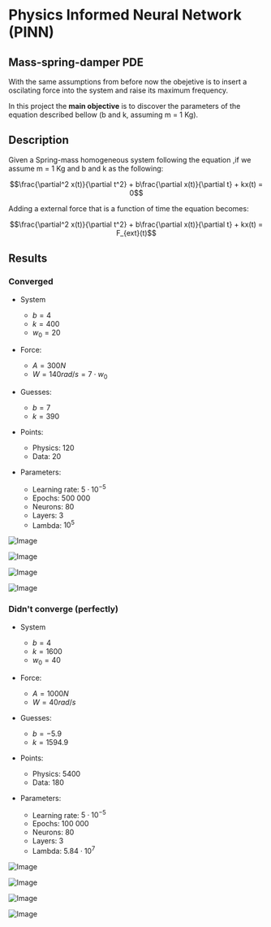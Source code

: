# Physics Informed Neural Network (PINN)
## Mass-spring-damper PDE

With the same assumptions from before now the obejetive is to insert a oscilating force into the system and raise its maximum frequency.

In this project the **main objective** is to discover the parameters of the equation described bellow (b and k, assuming m = 1 Kg).

## Description 

Given a Spring-mass homogeneous system following the equation ,if we assume m = 1 Kg and b and k as the following:

$$\frac{\partial^2 x(t)}{\partial t^2} + b\frac{\partial x(t)}{\partial t} + kx(t) = 0$$

Adding a external force that is a function of time the equation becomes:

$$\frac{\partial^2 x(t)}{\partial t^2} + b\frac{\partial x(t)}{\partial t} + kx(t) = F_{ext}(t)$$

## Results

### Converged

- System 
	- $b = 4$ 
	- $k = 400$ 
	- $w_0 = 20$

- Force: 
	- $A = 300 N$ 
	- $W = 140 rad/s = 7 \cdot w_0$

- Guesses:
	- $b = 7$
	- $k = 390$

- Points:
	- Physics: 120
	- Data: 20 

- Parameters:
	- Learning rate: $5\cdot10^{-5}$
	- Epochs: 500 000
	- Neurons: 80
	- Layers: 3 
	- Lambda: $10^5$


![Image](https://github.com/jeduapf/PINN-SPRING/blob/external_force/Converged/BON-mu0_7.0_k0_390.0_pys_120_obs_20_iter_500k_lr_2.00e-05_lb_5.00e+05/learning_k_mu.gif?raw=true)

![Image](https://github.com/jeduapf/PINN-SPRING/blob/external_force/Converged/BON-mu0_7.0_k0_390.0_pys_120_obs_20_iter_500k_lr_2.00e-05_lb_5.00e+05/loss1.gif?raw=true)

![Image](https://github.com/jeduapf/PINN-SPRING/blob/external_force/Converged/BON-mu0_7.0_k0_390.0_pys_120_obs_20_iter_500k_lr_2.00e-05_lb_5.00e+05/Constants.png?raw=true)

![Image](https://github.com/jeduapf/PINN-SPRING/blob/external_force/Converged/BON-mu0_7.0_k0_390.0_pys_120_obs_20_iter_500k_lr_2.00e-05_lb_5.00e+05/Loss.png?raw=true)


### Didn't converge (perfectly)

- System 
	- $b = 4$ 
	- $k = 1600$ 
	- $w_0 = 40$

- Force: 
	- $A = 1000 N$ 
	- $W = 40 rad/s$

- Guesses:
	- $b = -5.9$
	- $k = 1594.9$

- Points:
	- Physics: 5400
	- Data: 180 

- Parameters:
	- Learning rate: $5\cdot10^{-5}$
	- Epochs: 100 000
	- Neurons: 80
	- Layers: 3 
	- Lambda: $5.84\cdot10^7$

![Image](https://github.com/jeduapf/PINN-SPRING/blob/external_force/More%20or%20less/mu0_-5.9_k0_1594.9_pys_5400_obs_180_iter_100k_lr_1.00e-04_lb_5.84e+07/learning_k_mu.gif?raw=true)

![Image](https://github.com/jeduapf/PINN-SPRING/blob/external_force/More%20or%20less/mu0_-5.9_k0_1594.9_pys_5400_obs_180_iter_100k_lr_1.00e-04_lb_5.84e+07/loss1.gif?raw=true)

![Image](https://github.com/jeduapf/PINN-SPRING/blob/external_force/More%20or%20less/mu0_-5.9_k0_1594.9_pys_5400_obs_180_iter_100k_lr_1.00e-04_lb_5.84e+07/Constants.png?raw=true)

![Image](https://github.com/jeduapf/PINN-SPRING/blob/external_force/More%20or%20less/mu0_-5.9_k0_1594.9_pys_5400_obs_180_iter_100k_lr_1.00e-04_lb_5.84e+07/Loss.png?raw=true)

